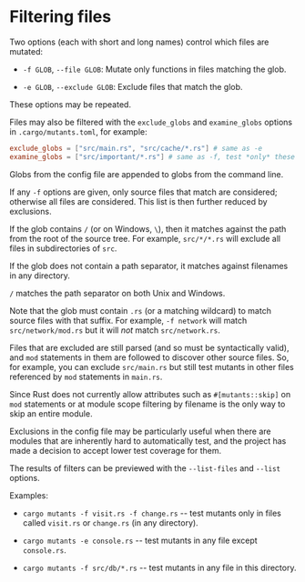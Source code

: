 # Filtering files

Two options (each with short and long names) control which files are mutated:

- `-f GLOB`, `--file GLOB`: Mutate only functions in files matching the glob.

- `-e GLOB`, `--exclude GLOB`: Exclude files that match the glob.

These options may be repeated.

Files may also be filtered with the `exclude_globs` and `examine_globs` options in `.cargo/mutants.toml`, for example:

```toml
exclude_globs = ["src/main.rs", "src/cache/*.rs"] # same as -e
examine_globs = ["src/important/*.rs"] # same as -f, test *only* these files
```

Globs from the config file are appended to globs from the command line.

If any `-f` options are given, only source files that match are
considered; otherwise all files are considered. This list is then further
reduced by exclusions.

If the glob contains `/` (or on Windows, `\`), then it matches against the path from the root of the source
tree. For example, `src/*/*.rs` will exclude all files in subdirectories of `src`.

If the glob does not contain a path separator, it matches against filenames
in any directory.

`/` matches the path separator on both Unix and Windows.

Note that the glob must contain `.rs` (or a matching wildcard) to match
source files with that suffix. For example, `-f network` will match
`src/network/mod.rs` but it will _not_ match `src/network.rs`.

Files that are excluded are still parsed (and so must be syntactically
valid), and `mod` statements in them are followed to discover other
source files. So, for example, you can exclude `src/main.rs` but still
test mutants in other files referenced by `mod` statements in `main.rs`.

Since Rust does not currently allow attributes such as `#[mutants::skip]` on `mod` statements or at module scope filtering by filename is the only way to skip an entire module.

Exclusions in the config file may be particularly useful when there are modules that are
inherently hard to automatically test, and the project has made a decision to accept lower
test coverage for them.

The results of filters can be previewed with the `--list-files` and `--list`
options.

Examples:

- `cargo mutants -f visit.rs -f change.rs` -- test mutants only in files
  called `visit.rs` or `change.rs` (in any directory).

- `cargo mutants -e console.rs` -- test mutants in any file except `console.rs`.

- `cargo mutants -f src/db/*.rs` -- test mutants in any file in this directory.
